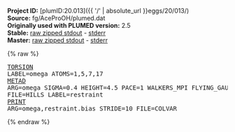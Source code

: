 **Project ID:** [plumID:20.013]({{ '/' | absolute_url }}eggs/20/013/)  
**Source:** fg/AceProOH/plumed.dat  
**Originally used with PLUMED version:** 2.5  
**Stable:** [raw zipped stdout](plumed.dat.plumed.stdout.txt.zip) - [stderr](plumed.dat.plumed.stderr)  
**Master:** [raw zipped stdout](plumed.dat.plumed_master.stdout.txt.zip) - [stderr](plumed.dat.plumed_master.stderr)  

{% raw %}<pre>
<a href="https://plumed.github.io/doc-master/user-doc/html/_t_o_r_s_i_o_n.html">TORSION</a> LABEL=omega ATOMS=1,5,7,17
<a href="https://plumed.github.io/doc-master/user-doc/html/_m_e_t_a_d.html">METAD</a> ARG=omega SIGMA=0.4 HEIGHT=4.5 PACE=1 WALKERS_MPI FLYING_GAUSSIAN FILE=HILLS LABEL=restraint
<a href="https://plumed.github.io/doc-master/user-doc/html/_p_r_i_n_t.html">PRINT</a> ARG=omega,restraint.bias STRIDE=10 FILE=COLVAR
</pre>{% endraw %}
